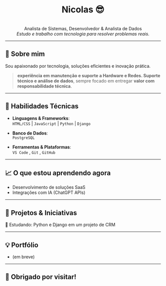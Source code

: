 <h1 align="center">Nicolas 😎</h1>
<p align="center">
<br> Analista de Sistemas, Desenvolvedor & Analista de Dados </br>
  <i>Estudo e trabalho com tecnologia para resolver problemas reais.</i>
</p>

---

## 💼 Sobre mim

Sou apaixonado por tecnologia, soluções eficientes e inovação prática.  

>  **experiência em manutenção e suporte a Hardware e Redes. Suporte técnico e análise de dados**, sempre focado em entregar **valor com responsabilidade técnica**.

---

## 🧠 Habilidades Técnicas

- **Linguagens & Frameworks**:  
  `HTML/CSS` | `JavaScript` | `Python` | `Django` 

- **Banco de Dados**:  
  `PostgreSQL`

- **Ferramentas & Plataformas**:  
  `VS Code` , `Git` , `GitHub` 
  
---

## 📈 O que estou aprendendo agora

- Desenvolvimento de soluções SaaS
- Integrações com IA (ChatGPT APIs)

---

## 🚀 Projetos & Iniciativas

🔧 Estudando: Python e Django em um projeto de CRM

---

## 💡 Portfólio

-  (em breve)

---

## 🙏 Obrigado por visitar!
